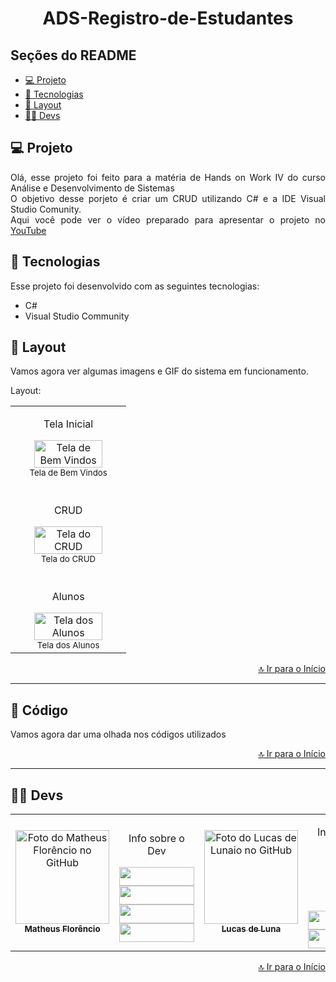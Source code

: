 <h1 align="center" id="inicio">ADS-Registro-de-Estudantes</h1>

## Seções do README
<ul>
  <li><a href="#projeto">💻 Projeto</a></li>
  <li><a href="#tecnologias">🚀 Tecnologias</a></li>
  <li><a href="#layout">🔖 Layout</a></li>
  <li><a href="#devs">👩‍💻 Devs</a></li>
</ul>

## <a id="projeto">💻 Projeto</a>

<p align="justify">
  Olá, esse projeto foi feito para a matéria de Hands on Work IV do curso Análise e Desenvolvimento de Sistemas<br>
  O objetivo desse porjeto é criar um CRUD utilizando C# e a IDE Visual Studio Comunity.<br>
  Aqui você pode ver o vídeo preparado para apresentar o projeto no <a href="https://youtu.be/3nXLiyt3rL0">YouTube</a>
</p>

## <a id="tecnologias">🚀 Tecnologias</a>

Esse projeto foi desenvolvido com as seguintes tecnologias:

- C#
- Visual Studio Community


## <a id="layout">🔖 Layout</a>

Vamos agora ver algumas imagens e GIF do sistema em funcionamento.<br>

Layout:
<div align="center">
<table>
  <tr>
    <td align="center">
          <p>Tela Inicial</p>
      <img width="80%" src="https://github.com/1matheusflorencio/ADS-Registro-de-Estudantes/blob/master/README%20arquivos/Tela%20de%20Bem%20Vindos.png?raw=true" alt="Tela de Bem Vindos" /><br>
        <sub>
         Tela de Bem Vindos
        </sub>
    </td>
  </tr>
  <tr>
    <td align="center">
      <br>
          <p>CRUD</p>
      <img width="80%" src="https://github.com/1matheusflorencio/ADS-Registro-de-Estudantes/blob/master/README%20arquivos/Telas%20do%20CRUD.png?raw=true" alt="Tela do CRUD" /><br>
        <sub>
         Tela do CRUD
        </sub>
    </td>
  </tr>
    <tr>
    <td align="center">
      <br>
          <p>Alunos</p>
      <img width="80%" src="https://github.com/1matheusflorencio/ADS-Registro-de-Estudantes/blob/master/README%20arquivos/Tela%20de%20Alunos.png?raw=true" alt="Tela dos Alunos" /><br>
        <sub>
         Tela dos Alunos
        </sub>
    </td>
  </tr>
</table>
<p width="100%" align="end"><a href="#inicio">🔝 Ir para o Início</a></p>
</div>

---

## <a id="codigo">📑 Código</a>

<p>Vamos agora dar uma olhada nos códigos utilizados</p>

<!--
//Atualiza a Tabela de Registro com os Estudantes registrados
```
    private void table_update() {
        int CC;
        try {
            Class.forName("com.mysql.jdbc.Driver");
            conexao = DriverManager.getConnection("jdbc:mysql://localhost/registrodealunos","root","");
            inserir = conexao.prepareStatement("SELECT * FROM registro");
            ResultSet Rs = inserir.executeQuery();
            
            ResultSetMetaData RSMD = Rs.getMetaData();
            CC = RSMD.getColumnCount();
            DefaultTableModel DFT = (DefaultTableModel) jTable3.getModel();
            DFT.setRowCount(0);

            while (Rs.next()) {
                Vector v2 = new Vector();
           
                for (int ii = 1; ii <= CC; ii++) {
                    v2.add(Rs.getString("id"));
                    v2.add(Rs.getString("nome"));
                    v2.add(Rs.getString("idestudante"));
                    v2.add(Rs.getString("curso"));
                }
                DFT.addRow(v2);
            }
        } catch (Exception e) {
        }
    }
```

// Botão Adicionar, responsável por fazer o INSERT no Banco de Dados
```
    private void jButton1ActionPerformed(java.awt.event.ActionEvent evt) {                                         
        
  String nome =txtnome.getText();
  String idestudante =txtid.getText();
  String curso =txtcurso.getText();
 
        try {
            Class.forName("com.mysql.jdbc.Driver");
            conexao = DriverManager.getConnection("jdbc:mysql://localhost/registrodealunos","root","");
            inserir = conexao.prepareStatement("insert into registro(nome,idestudante,curso)values(?,?,?)");
            inserir.setString(1, nome);
            inserir.setString(2, idestudante);
            inserir.setString(3, curso);
            inserir.executeUpdate();
            
            JOptionPane.showMessageDialog(this,"Registro Salvo");
            
            txtnome.setText("");
            txtid.setText("");
            txtcurso.setText("");
            txtnome.requestFocus();  
            table_update();
            
        } catch (ClassNotFoundException ex) {
            Logger.getLogger(reg.class.getName()).log(Level.SEVERE, null, ex);
        } catch (SQLException ex) {
            Logger.getLogger(reg.class.getName()).log(Level.SEVERE, null, ex);
        }
    }
```

// Botão Deletar, responsável por fazer o DELET no Banco de Dados

```
    private void jButton2ActionPerformed(java.awt.event.ActionEvent evt) {                                         
          // Funcão de Deletar
          DefaultTableModel model = (DefaultTableModel) jTable3.getModel();
          int selectedIndex = jTable3.getSelectedRow();
            try {   
                
            int id = Integer.parseInt(model.getValueAt(selectedIndex, 0).toString());
            int dialogResult = JOptionPane.showConfirmDialog (null, "Você quer Deletar o Registro?","Aviso!",JOptionPane.YES_NO_OPTION);
            if(dialogResult == JOptionPane.YES_OPTION){

            Class.forName("com.mysql.jdbc.Driver");
            conexao = DriverManager.getConnection("jdbc:mysql://localhost/registrodealunos","root","");
            inserir = conexao.prepareStatement("delete from registro where id = ?");
        
            inserir.setInt(1,id);
            inserir.executeUpdate();
            JOptionPane.showMessageDialog(this, "Registro Deletado");
            txtnome.setText("");
            txtid.setText("");
            txtcurso.setText("");
            table_update();
           }
        } catch (ClassNotFoundException ex) {   
        } catch (SQLException ex) {     
        }
    }
```

// Botão Atualizar, responsável por fazer o UPDATE no Banco de Dados
```
    private void jButton3ActionPerformed(java.awt.event.ActionEvent evt) {                                         

            DefaultTableModel model = (DefaultTableModel) jTable3.getModel();
            int selectedIndex = jTable3.getSelectedRow();
            try {   
                
            int id = Integer.parseInt(model.getValueAt(selectedIndex, 0).toString());
            String nome =txtnome.getText();
            String idestudante =txtid.getText();
            String curso =txtcurso.getText();
  
            Class.forName("com.mysql.jdbc.Driver");
            conexao = DriverManager.getConnection("jdbc:mysql://localhost/registrodealunos","root","");
            inserir = conexao.prepareStatement("update registro set nome= ?,idestudante= ?,curso= ? where id= ?");
            inserir.setString(2,idestudante);
            inserir.setString(3,curso);
            inserir.setInt(4,id);
            inserir.executeUpdate();
            JOptionPane.showMessageDialog(this, "Registro Atualizado");
            txtnome.setText("");
            txtid.setText("");
            txtcurso.setText("");
            table_update();  
        } catch (ClassNotFoundException ex) {
        } catch (SQLException ex) {
        }
    }
```

-->
<p width="100%" align="end"><a href="#inicio">🔝 Ir para o Início</a></p>

---

## <a id="devs">👩‍💻 Devs</a> 

<table>
  <tr>
    <td align="center">
    <a text-decoration="none" href="https://github.com/1matheusflorencio">
      <img src="https://avatars.githubusercontent.com/u/68713424?s=400&u=62c303b85a95a013cccd6cbd6084952fbc06a4db&v=4" width="150px;" alt="Foto do Matheus Florêncio no GitHub"/>       <br>
        <sub>
          <b>Matheus Florêncio</b> <br>
        </sub>
    </a>
    </td>
      <td align="center" width="150px">
        <p>Info sobre o Dev</p>
          <a href="https://www.matheusflorencio.com" target="_blank"><img height="30px" width="120px" src="https://img.shields.io/badge/website-000000?style=for-the-badge&logo=About.me&logoColor=white"></a>
          <br>
          <a href="https://www.linkedin.com/in/matheus-flor%C3%AAncio/" target="_blank"><img height="30px" width="120px" src="https://img.shields.io/badge/LinkedIn-0077B5?style=for-the-badge&logo=linkedin&logoColor=white"></a>
          <br>
          <a href="https://www.instagram.com/1matheusflorencio/" target="_blank"><img height="30px" width="120px" src="https://img.shields.io/badge/Instagram-E4405F?style=for-the-badge&logo=instagram&logoColor=white" target="_blank"></a>
          <br>
          <a href="https://www.youtube.com/channel/UCH1VWs-9V63VyGkrcSbtXIg" target="_blank"><img height="30px" width="120px" src="https://img.shields.io/badge/YouTube-FF0000?style=for-the-badge&logo=youtube&logoColor=white" target="_blank"></a>
      </td>       
       <!-- Outro Dev -->
        <td align="center">
    <a text-decoration="none" href="#">
      <img src="https://avatars.githubusercontent.com/u/80532267?v=4" width="150px;" alt="Foto do Lucas de Lunaio no GitHub"/>
      <br>
        <sub>
          <b>Lucas de Luna</b> <br>
        </sub>
    </a>
    </td>
      <td align="center" width="150px">
      <!-- Informações Sobre o Dev e Links para suas redes -->
        <p>Info sobre o Dev</p>
          <br>
          <br>
          <br>
          <br>
          <a href="https://github.com/LucasLTCouto" target="_blank"><img height="30px" width="120px" src="https://img.shields.io/badge/GitHub-100000?style=for-the-badge&logo=github&logoColor=white"></a>
          <a href="https://www.instagram.com/lucasdeluna11/" target="_blank"><img height="30px" width="120px" src="https://img.shields.io/badge/Instagram-E4405F?style=for-the-badge&logo=instagram&logoColor=white" target="_blank"></a>
      </td>
            <td align="center">
    <a text-decoration="none" href="#">
      <img src="https://avatars.githubusercontent.com/u/84678879?v=4" width="150px;" alt="Foto do Lucas de Lunaio no GitHub"/>
      <br>
        <sub>
          <b>Evandro Orlandini</b> <br>
        </sub>
    </a>
    </td>
    <!-- Informações Sobre o Dev e Links para suas redes -->
      <td align="center" width="150px">
        <p>Info sobre o Dev</p>
          <br>
          <br>
          <br>
          <br>
          <a href="https://github.com/EvandroOrlandini" target="_blank"><img height="30px" width="120px" src="https://img.shields.io/badge/GitHub-100000?style=for-the-badge&logo=github&logoColor=white"></a>
      </td>
    </tr>
</table>

<p width="100%" align="end"><a href="#inicio">🔝 Ir para o Início</a></p>
